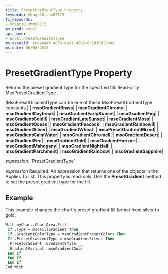 ```yaml
---
title: PresetGradientType Property
keywords: vbagr10.chm67173
f1_keywords:
- vbagr10.chm67173
ms.prod: excel
api_name:
- Excel.PresetGradientType
ms.assetid: 10ea644f-a856-acd1-45b8-6c1d35d2390a
ms.date: 06/08/2017
---
```



# PresetGradientType Property

Returns the preset gradient type for the specified fill. Read-only MsoPresetGradientType .



|MsoPresetGradientType can be one of these MsoPresetGradientType constants.|
| **msoGradientBrass**|
| **msoGradientChrome**|
| **msoGradientDaybreak**|
| **msoGradientEarlySunset**|
| **msoGradientFog**|
| **msoGradientGoldII**|
| **msoGradientLateSunset**|
| **msoGradientMoss**|
| **msoGradientOcean**|
| **msoGradientPeacock**|
| **msoGradientRainbowII**|
| **msoGradientSilver**|
| **msoGradientWheat**|
| **msoPresetGradientMixed**|
| **msoGradientCalmWater**|
| **msoGradientChromeII**|
| **msoGradientDesert**|
| **msoGradientFire**|
| **msoGradientGold**|
| **msoGradientHorizon**|
| **msoGradientMahogany**|
| **msoGradientNightfall**|
| **msoGradientParchment**|
| **msoGradientRainbow**|
| **msoGradientSapphire**|

 _expression_. 'PresetGradientType'

 _expression_ Required. An expression that returns one of the objects in the Applies To list.
This property is read-only. Use the  **PresetGradient** method to set the preset gradient type for the fill.

## Example

This example changes the chart's preset gradient fill format from silver to gold.


```vb
With myChart.ChartArea.Fill 
 If .Type = msoFillGradient Then 
 If .GradientColorType = msoGradientPresetColors Then 
 If .PresetGradientType = msoGradientSilver Then 
 .PresetGradient .GradientStyle, _ 
 .GradientVariant, msoGradientGold 
 End If 
 End If 
 End If 
End With
```


